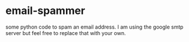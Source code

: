 # email-spammer
some python code to spam an email address. I am using the google smtp server but feel free to replace that with your own.

